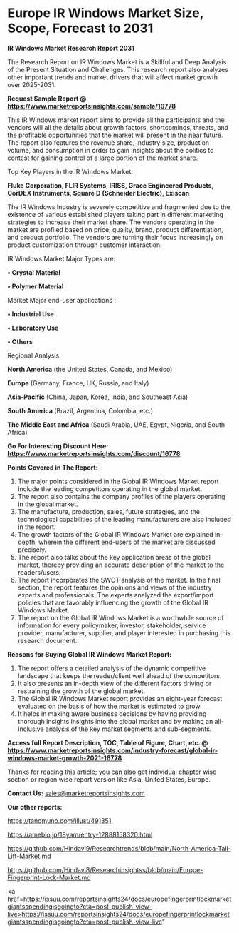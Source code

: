  # Europe IR Windows Market Size, Scope, Forecast to 2031

<strong>IR Windows Market Research Report 2031</strong>

The Research Report on IR Windows Market is a Skillful and Deep Analysis of the Present Situation and Challenges. This research report also analyzes other important trends and market drivers that will affect market growth over 2025-2031.

<strong>Request Sample Report @ <a href=https://www.marketreportsinsights.com/sample/16778>https://www.marketreportsinsights.com/sample/16778</a></strong>

This IR Windows market report aims to provide all the participants and the vendors will all the details about growth factors, shortcomings, threats, and the profitable opportunities that the market will present in the near future. The report also features the revenue share, industry size, production volume, and consumption in order to gain insights about the politics to contest for gaining control of a large portion of the market share.

Top Key Players in the IR Windows Market:

<strong>Fluke Corporation, FLIR Systems, IRISS, Grace Engineered Products, CorDEX Instruments, Square D (Schneider Electric), Exiscan</strong>

The IR Windows Industry is severely competitive and fragmented due to the existence of various established players taking part in different marketing strategies to increase their market share. The vendors operating in the market are profiled based on price, quality, brand, product differentiation, and product portfolio. The vendors are turning their focus increasingly on product customization through customer interaction.

IR Windows Market Major Types are:

<strong>• Crystal Material

• Polymer Material</strong>

Market Major end-user applications :

<strong>• Industrial Use

• Laboratory Use

• Others</strong>

Regional Analysis

</u><strong><b>North America</b></strong> (the United States, Canada, and Mexico)

<strong><b>Europe </b></strong>(Germany, France, UK, Russia, and Italy)

<strong><b>Asia-Pacific</b></strong> (China, Japan, Korea, India, and Southeast Asia)

<strong><b>South America</b></strong> (Brazil, Argentina, Colombia, etc.)

<strong><b>The Middle East and Africa</b></strong> (Saudi Arabia, UAE, Egypt, Nigeria, and South Africa)

<strong>Go For Interesting Discount Here: <a href=https://www.marketreportsinsights.com/discount/16778>https://www.marketreportsinsights.com/discount/16778</a></strong>

<strong>Points Covered in The Report:</strong>
<ol>
  <li>The major points considered in the Global IR Windows Market report include the leading competitors operating in the global market.</li>
  <li>The report also contains the company profiles of the players operating in the global market.</li>
  <li>The manufacture, production, sales, future strategies, and the technological capabilities of the leading manufacturers are also included in the report.</li>
  <li>The growth factors of the Global IR Windows Market are explained in-depth, wherein the different end-users of the market are discussed precisely.</li>
  <li>The report also talks about the key application areas of the global market, thereby providing an accurate description of the market to the readers/users.</li>
  <li>The report incorporates the SWOT analysis of the market. In the final section, the report features the opinions and views of the industry experts and professionals. The experts analyzed the export/import policies that are favorably influencing the growth of the Global IR Windows Market.</li>
  <li>The report on the Global IR Windows Market is a worthwhile source of information for every policymaker, investor, stakeholder, service provider, manufacturer, supplier, and player interested in purchasing this research document.</li>
</ol>
<strong>Reasons for Buying Global IR Windows Market Report:</strong>

<ol>
  <li>The report offers a detailed analysis of the dynamic competitive landscape that keeps the reader/client well ahead of the competitors.</li>
  <li>It also presents an in-depth view of the different factors driving or restraining the growth of the global market.</li>
  <li>The Global IR Windows Market report provides an eight-year forecast evaluated on the basis of how the market is estimated to grow.</li>
  <li>It helps in making aware business decisions by having providing thorough insights insights into the global market and by making an all-inclusive analysis of the key market segments and sub-segments.</li>
</ol>
<strong>Access full Report Description, TOC, Table of Figure, Chart, etc. @ <a href=https://www.marketreportsinsights.com/industry-forecast/global-ir-windows-market-growth-2021-16778>https://www.marketreportsinsights.com/industry-forecast/global-ir-windows-market-growth-2021-16778</a></strong>


Thanks for reading this article; you can also get individual chapter wise section or region wise report version like Asia, United States, Europe.

<strong>Contact Us:</strong>
sales@marketreportsinsights.com

<strong>Our other reports:</strong>

<a href=https://tanomuno.com/illust/491351>https://tanomuno.com/illust/491351</a>

<a href=https://ameblo.jp/18yam/entry-12888158320.html>https://ameblo.jp/18yam/entry-12888158320.html</a>

<a href=https://github.com/Hindavi9/Researchtrends/blob/main/North-America-Tail-Lift-Market.md>https://github.com/Hindavi9/Researchtrends/blob/main/North-America-Tail-Lift-Market.md</a>

<a href=https://github.com/Hindavi8/Researchinsightss/blob/main/Europe-Fingerprint-Lock-Market.md>https://github.com/Hindavi8/Researchinsightss/blob/main/Europe-Fingerprint-Lock-Market.md</a>

<a href=https://issuu.com/reportsinsights24/docs/europefingerprintlockmarketgiantsspendingisgoingto?cta=post-publish-view-live>https://issuu.com/reportsinsights24/docs/europefingerprintlockmarketgiantsspendingisgoingto?cta=post-publish-view-live</a>"
